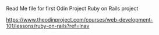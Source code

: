 Read Me file for first Odin Project Ruby on Rails project

https://www.theodinproject.com/courses/web-development-101/lessons/ruby-on-rails?ref=lnav
